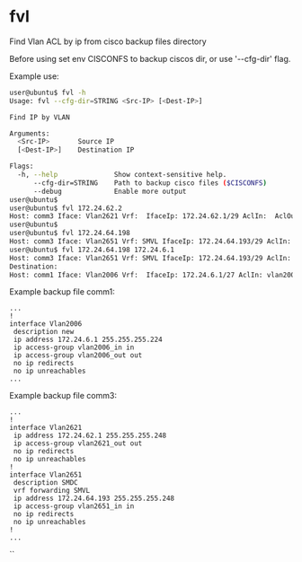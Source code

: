 # fvl
Find Vlan ACL by ip from cisco backup files directory

Before using set env CISCONFS to backup ciscos dir, or use '--cfg-dir' flag.

Example use:
```bash
user@ubuntu$ fvl -h
Usage: fvl --cfg-dir=STRING <Src-IP> [<Dest-IP>]

Find IP by VLAN

Arguments:
  <Src-IP>       Source IP
  [<Dest-IP>]    Destination IP

Flags:
  -h, --help              Show context-sensitive help.
      --cfg-dir=STRING    Path to backup cisco files ($CISCONFS)
      --debug             Enable more output
user@ubuntu$
user@ubuntu$ fvl 172.24.62.2
Host: comm3 Iface: Vlan2621 Vrf:  IfaceIp: 172.24.62.1/29 AclIn:  AclOut: vlan2621_out
user@ubuntu$
user@ubuntu$ fvl 172.24.64.198
Host: comm3 Iface: Vlan2651 Vrf: SMVL IfaceIp: 172.24.64.193/29 AclIn: vlan2651_in AclOut: 
user@ubuntu$ fvl 172.24.64.198 172.24.6.1
Host: comm3 Iface: Vlan2651 Vrf: SMVL IfaceIp: 172.24.64.193/29 AclIn: vlan2651_in AclOut: 
Destination:
Host: comm1 Iface: Vlan2006 Vrf:  IfaceIp: 172.24.6.1/27 AclIn: vlan2006_in AclOut: vlan2006_out
```

Example backup file comm1:
```
...
!
interface Vlan2006
 description new
 ip address 172.24.6.1 255.255.255.224
 ip access-group vlan2006_in in
 ip access-group vlan2006_out out
 no ip redirects
 no ip unreachables
...
```
Example backup file comm3:
```
...
!
interface Vlan2621
 ip address 172.24.62.1 255.255.255.248
 ip access-group vlan2621_out out
 no ip redirects
 no ip unreachables
!
interface Vlan2651
 description SMDC
 vrf forwarding SMVL
 ip address 172.24.64.193 255.255.255.248
 ip access-group vlan2651_in in
 no ip redirects
 no ip unreachables
!
...
```

``
